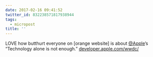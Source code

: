 ```yaml
---
date: 2017-02-16 09:41:52
twitter_id: 832238571817938944
tags:
  - micropost
title: ''
---
```


LOVE how butthurt everyone on [orange website] is about [@Apple](https://twitter.com/Apple)’s “Technology alone is not enough.” [developer.apple.com/wwdc/](https://developer.apple.com/wwdc/)
